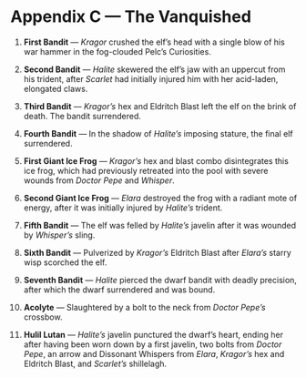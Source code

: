 # Appendix C — The Vanquished

1. **First Bandit** — *Kragor* crushed the elf’s head with a single blow of his war hammer in the fog-clouded Pelc’s Curiosities.

2. **Second Bandit** — *Halite* skewered the elf’s jaw with an uppercut from his trident, after *Scarlet* had initially injured him with her acid-laden, elongated claws.

3. **Third Bandit** — *Kragor’s* hex and Eldritch Blast left the elf on the brink of death. The bandit surrendered.

4. **Fourth Bandit** — In the shadow of *Halite’s* imposing stature, the final elf surrendered.

5. **First Giant Ice Frog** — *Kragor’s* hex and blast combo disintegrates this ice frog, which had previously retreated into the pool with severe wounds from *Doctor Pepe* and *Whisper*.

6. **Second Giant Ice Frog** — *Elara* destroyed the frog with a radiant mote of energy, after it was initially injured by *Halite’s* trident.

7. **Fifth Bandit** — The elf was felled by *Halite’s* javelin after it was wounded by *Whisper’s* sling.

8. **Sixth Bandit** — Pulverized by *Kragor’s* Eldritch Blast after *Elara’s* starry wisp scorched the elf.

9. **Seventh Bandit** — *Halite* pierced the dwarf bandit with deadly precision, after which the dwarf surrendered and was bound.

10. **Acolyte** — Slaughtered by a bolt to the neck from *Doctor Pepe’s* crossbow.

11. **Hulil Lutan** — *Halite’s* javelin punctured the dwarf’s heart, ending her after having been worn down by a first javelin, two bolts from *Doctor Pepe*, an arrow and Dissonant Whispers from *Elara*, *Kragor’s* hex and Eldritch Blast, and *Scarlet’s* shillelagh.
